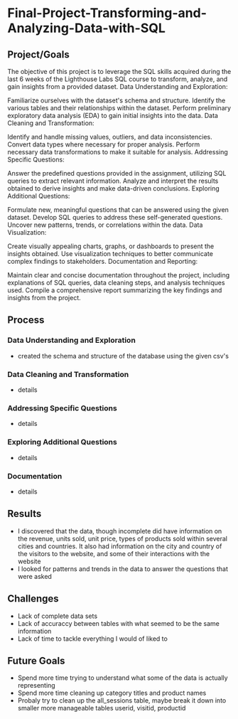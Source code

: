 # Final-Project-Transforming-and-Analyzing-Data-with-SQL

## Project/Goals
The objective of this project is to leverage the SQL skills acquired during the last 6 weeks of the Lighthouse Labs SQL course to transform, analyze, and gain insights from a provided dataset.
Data Understanding and Exploration:

Familiarize ourselves with the dataset's schema and structure.
Identify the various tables and their relationships within the dataset.
Perform preliminary exploratory data analysis (EDA) to gain initial insights into the data.
Data Cleaning and Transformation:

Identify and handle missing values, outliers, and data inconsistencies.
Convert data types where necessary for proper analysis.
Perform necessary data transformations to make it suitable for analysis.
Addressing Specific Questions:

Answer the predefined questions provided in the assignment, utilizing SQL queries to extract relevant information.
Analyze and interpret the results obtained to derive insights and make data-driven conclusions.
Exploring Additional Questions:

Formulate new, meaningful questions that can be answered using the given dataset.
Develop SQL queries to address these self-generated questions.
Uncover new patterns, trends, or correlations within the data.
Data Visualization:

Create visually appealing charts, graphs, or dashboards to present the insights obtained.
Use visualization techniques to better communicate complex findings to stakeholders.
Documentation and Reporting:

Maintain clear and concise documentation throughout the project, including explanations of SQL queries, data cleaning steps, and analysis techniques used.
Compile a comprehensive report summarizing the key findings and insights from the project.


## Process
### Data Understanding and Exploration
- created the schema and structure of the database using the given csv's
### Data Cleaning and Transformation
- details
### Addressing Specific Questions
- details
### Exploring Additional Questions
- details
### Documentation
- details
## Results
- I discovered that the data, though incomplete did have information on the revenue, units sold, unit price, types of products sold
within several cities and countries. It also had information on the city and country of the visitors to the website, and some of their interactions with the website
- I looked for patterns and trends in the data to answer the questions that were asked
## Challenges 
- Lack of complete data sets
- Lack of accuraccy between tables with what seemed to be the same information
- Lack of time to tackle everything I would of liked to
## Future Goals
- Spend more time trying to understand what some of the data is actually representing
- Spend more time cleaning up category titles and product names
- Probaly try to clean up the all_sessions table, maybe break it down into smaller more manageable tables
  userid, visitid, productid

